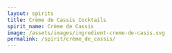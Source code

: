 ```yaml
---
layout: spirits
title: Crème de Cassis Cocktails
spirit_name: Crème de Cassis
image: /assets/images/ingredient-creme-de-casis.svg
permalink: /spirit/crème_de_cassis/
---
```

